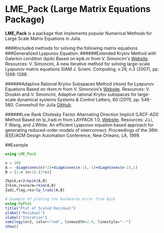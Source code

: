 # LME_Pack (Large Matrix Equations Package)
**LME_Pack** is a package that implements popular Numerical Methods for Large Scale Matrix Equations in Julia.

####Included methods for solving the following matrix equations
###Generalized Lyapunov Equation:
######Extended Krylov Method with Galerkin condition (kpik)
Based on kpik.m from V. Simoncini's [Website](http://www.dm.unibo.it/~simoncin/software.html). 
Resources:
V. Simoncini, 
A new iterative method for solving large-scale Lyapunov matrix equations 
SIAM J. Scient. Computing, v.29, n.3 (2007), pp. 1268-1288. 

######Adaptive Rational Krylov Subspaces Method (rksm) for Lyapunov Equations
Based on rksm.m from V. Simoncini's [Website](http://www.dm.unibo.it/~simoncin/software.html).
Resources:
V. Druskin and V. Simoncini, 
Adaptive rational Krylov subspaces for large-scale dynamical systems 
Systems & Control Letters, 60 (2011), pp. 546-560. 
Convexhull for Julia [GitHub](https://github.com/intdxdt/convexhull.jl).

######Low Rank Cholesky Factor Alternating Direction Implicit (LRCF-ADI) Method
Based on lp_lradi.m from LAYPACK 1.0, [Website](https://www.tu-chemnitz.de/sfb393/lyapack/).
Resources:
J.Li, F.Wang, and J.White.
An efficient Lyapunov equation based approach for generating
reduced-order models of interconnect.
Proceedings of the 36th IEEE/ACM Design Automation Conference,
New Orleans, LA, 1999.

##Example
```julia
using LME_Pack

n = 100
A = -diagm(ones(n)*2)+diagm(ones(n-1),-1)+diagm(ones(n-1),1)
B = [1:n (n+1):(2*n)]

Zkpik,er2=kpik(A,B)
Zrksm,resnorm=rksm(A,B)
Zadi,flag,res=lp_lradi(A,B)

# Example of ploting the backwards error from kpik
using PyPlot
title("Plot of Scaled Residual")
ylabel("Residual")
xlabel("Iteration")
semilogy(er2, color="red", linewidth=2.0, linestyle="--")
show()
```
